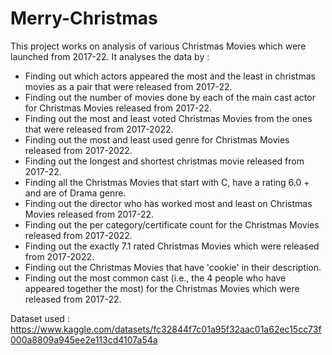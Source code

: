 # Merry-Christmas

This project works on analysis of various Christmas Movies which were launched from 2017-22. It analyses the data by :

- Finding out which actors appeared the most and the least in christmas movies as a pair that were released from 2017-22.
- Finding out the number of movies done by each of the main cast actor for Christmas Movies released from 2017-22.
- Finding out the most and least voted Christmas Movies from the ones that were released from 2017-2022.
- Finding out the most and least used genre for Christmas Movies released from 2017-2022.
- Finding out the longest and shortest christmas movie released from 2017-22.
- Finding all the Christmas Movies that start with C, have a rating 6.0 + and are of Drama genre.
- Finding out the director who has worked most and least on Christmas Movies released from 2017-22.
- Finding out the per category/certificate count for the Christmas Movies released from 2017-2022.
- Finding out the exactly 7.1 rated Christmas Movies which were released from 2017-2022.
- Finding out the Christmas Movies that have 'cookie' in their description.
- Finding out the most common cast (i.e., the 4 people who have appeared together the most) for the Christmas Movies which were released from 2017-22.

Dataset used : https://www.kaggle.com/datasets/fc32844f7c01a95f32aac01a62ec15cc73f000a8809a945ee2e113cd4107a54a
